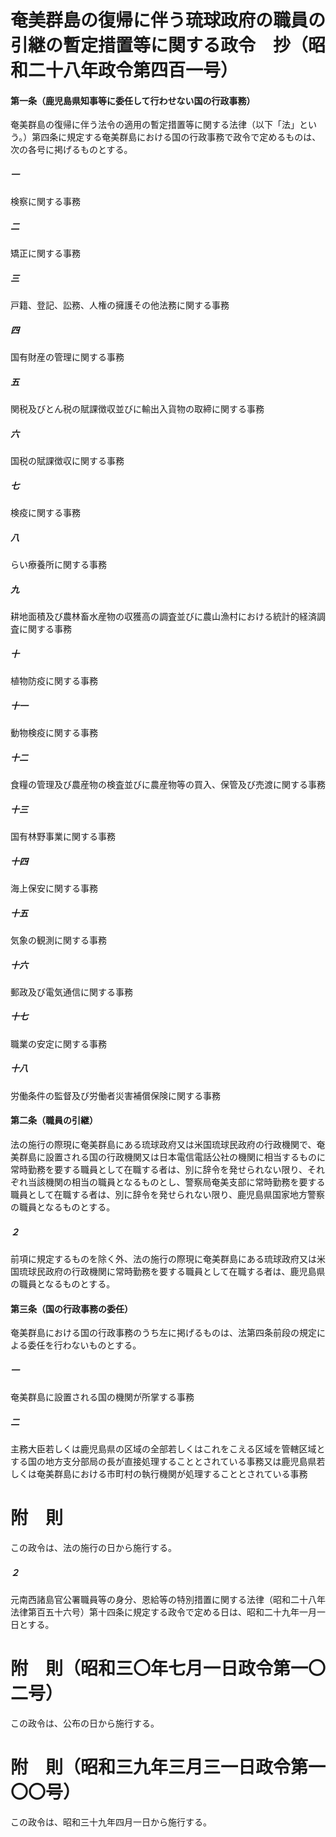 # 奄美群島の復帰に伴う琉球政府の職員の引継の暫定措置等に関する政令　抄（昭和二十八年政令第四百一号）
#### 第一条（鹿児島県知事等に委任して行わせない国の行政事務）
奄美群島の復帰に伴う法令の適用の暫定措置等に関する法律（以下「法」という。）第四条に規定する奄美群島における国の行政事務で政令で定めるものは、次の各号に掲げるものとする。
##### 一
検察に関する事務
##### 二
矯正に関する事務
##### 三
戸籍、登記、訟務、人権の擁護その他法務に関する事務
##### 四
国有財産の管理に関する事務
##### 五
関税及びとん税の賦課徴収並びに輸出入貨物の取締に関する事務
##### 六
国税の賦課徴収に関する事務
##### 七
検疫に関する事務
##### 八
らい療養所に関する事務
##### 九
耕地面積及び農林畜水産物の収獲高の調査並びに農山漁村における統計的経済調査に関する事務
##### 十
植物防疫に関する事務
##### 十一
動物検疫に関する事務
##### 十二
食糧の管理及び農産物の検査並びに農産物等の買入、保管及び売渡に関する事務
##### 十三
国有林野事業に関する事務
##### 十四
海上保安に関する事務
##### 十五
気象の観測に関する事務
##### 十六
郵政及び電気通信に関する事務
##### 十七
職業の安定に関する事務
##### 十八
労働条件の監督及び労働者災害補償保険に関する事務
#### 第二条（職員の引継）
法の施行の際現に奄美群島にある琉球政府又は米国琉球民政府の行政機関で、奄美群島に設置される国の行政機関又は日本電信電話公社の機関に相当するものに常時勤務を要する職員として在職する者は、別に辞令を発せられない限り、それぞれ当該機関の相当の職員となるものとし、警察局奄美支部に常時勤務を要する職員として在職する者は、別に辞令を発せられない限り、鹿児島県国家地方警察の職員となるものとする。
##### ２
前項に規定するものを除く外、法の施行の際現に奄美群島にある琉球政府又は米国琉球民政府の行政機関に常時勤務を要する職員として在職する者は、鹿児島県の職員となるものとする。
#### 第三条（国の行政事務の委任）
奄美群島における国の行政事務のうち左に掲げるものは、法第四条前段の規定による委任を行わないものとする。
##### 一
奄美群島に設置される国の機関が所掌する事務
##### 二
主務大臣若しくは鹿児島県の区域の全部若しくはこれをこえる区域を管轄区域とする国の地方支分部局の長が直接処理することとされている事務又は鹿児島県若しくは奄美群島における市町村の執行機関が処理することとされている事務
# 附　則
この政令は、法の施行の日から施行する。
##### ２
元南西諸島官公署職員等の身分、恩給等の特別措置に関する法律（昭和二十八年法律第百五十六号）第十四条に規定する政令で定める日は、昭和二十九年一月一日とする。
# 附　則（昭和三〇年七月一日政令第一〇二号）
この政令は、公布の日から施行する。
# 附　則（昭和三九年三月三一日政令第一〇〇号）
この政令は、昭和三十九年四月一日から施行する。
